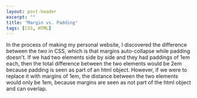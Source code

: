 ```yaml
---
layout: post-header
excerpt: ""
title: "Margin vs. Padding"
tags: [CSS, HTML]
---
```


In the process of making my personal website, I discovered the difference between the two in CSS, which is that margins auto-collapse while padding doesn't. If we had two elements side by side and they had paddings of 1em each, then the total difference between the two elements would be 2em because padding is seen as part of an html object. However, if we were to replace it with margins of 1em, the distance between the two elements would only be 1em, because margins are seen as not part of the html object and can overlap.